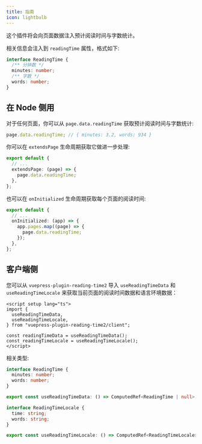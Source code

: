 ```yaml
---
title: 指南
icon: lightbulb
---
```


这个插件将会向页面数据注入预计阅读时间与字数统计。

相关信息会注入到 `readingTime` 属性，格式如下:

```ts
interface ReadingTime {
  /** 分钟数 */
  minutes: number;
  /** 字数 */
  words: number;
}
```

<!-- more -->

## 在 Node 侧用

对于任何页面，你可以从 `page.data.readingTime` 获取预计阅读时间与字数统计:

```ts
page.data.readingTime; // { minutes: 3.2, words: 934 }
```

你可以在 `extendsPage` 生命周期获取它做进一步处理:

```ts
export default {
  // ...
  extendsPage: (page) => {
    page.data.readingTime;
  },
};
```

也可以在 `onInitialized` 生命周期获取每个页面的阅读时间:

```ts
export default {
  // ...
  onInitialized: (app) => {
    app.pages.map((page) => {
      page.data.readingTime;
    });
  },
};
```

## 客户端侧

您可以从 `vuepress-plugin-reading-time2` 导入 `useReadingTimeData` 和 `useReadingTimeLocale` 来获取当前页面的阅读时间数据和语言环境数据：

```vue
<script setup lang="ts">
import {
  useReadingTimeData,
  useReadingTimeLocale,
} from "vuepress-plugin-reading-time2/client";

const readingTimeData = useReadingTimeData();
const readingTimeLocale = useReadingTimeLocale();
</script>
```

相关类型:

```ts
interface ReadingTime {
  minutes: number;
  words: number;
}

export const useReadingTimeData: () => ComputedRef<ReadingTime | null>;

interface ReadingTimeLocale {
  time: string;
  words: string;
}

export const useReadingTimeLocale: () => ComputedRef<ReadingTimeLocale>;
```
